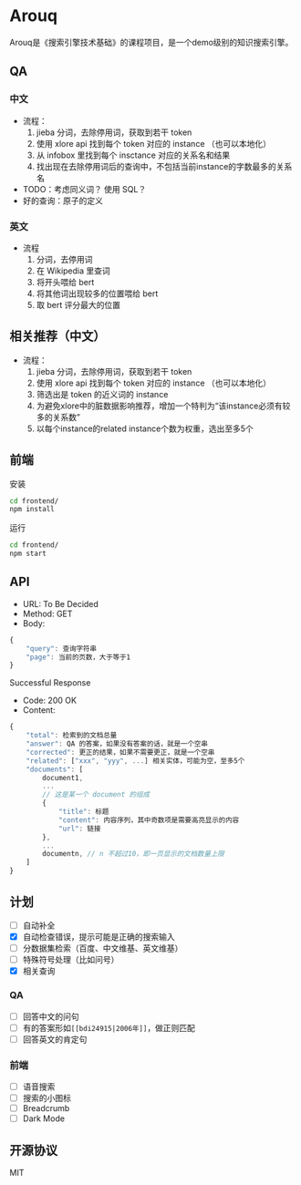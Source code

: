 # Arouq

Arouq是《搜索引擎技术基础》的课程项目，是一个demo级别的知识搜索引擎。

## QA

### 中文
* 流程：
    1. jieba 分词，去除停用词，获取到若干 token
    2. 使用 xlore api 找到每个 token 对应的 instance （也可以本地化）
    3. 从 infobox 里找到每个 insctance 对应的关系名和结果
    4. 找出现在去除停用词后的查询中，不包括当前instance的字数最多的关系名
* TODO：考虑同义词？ 使用 SQL？
* 好的查询：原子的定义

### 英文
* 流程
    1. 分词，去停用词
    2. 在 Wikipedia 里查词
    3. 将开头喂给 bert
    4. 将其他词出现较多的位置喂给 bert
    5. 取 bert 评分最大的位置

## 相关推荐（中文）
* 流程：
    1. jieba 分词，去除停用词，获取到若干 token
    2. 使用 xlore api 找到每个 token 对应的 instance （也可以本地化）
    3. 筛选出是 token 的近义词的 instance
    4. 为避免xlore中的脏数据影响推荐，增加一个特判为“该instance必须有较多的关系数”
    5. 以每个instance的related instance个数为权重，选出至多5个

## 前端

安装
```bash
cd frontend/
npm install
```

运行
```bash
cd frontend/
npm start
```

## API

* URL: To Be Decided
* Method: GET
* Body:
```javascript
{
    "query": 查询字符串
    "page": 当前的页数，大于等于1
}
```

Successful Response
* Code: 200 OK
* Content:
```javascript
{
    "total": 检索到的文档总量
    "answer": QA 的答案，如果没有答案的话，就是一个空串
    "corrected": 更正的结果，如果不需要更正，就是一个空串
    "related": ["xxx", "yyy", ...] 相关实体，可能为空，至多5个
    "documents": [
        document1,
        ...
        // 这是某一个 document 的组成
        {
            "title": 标题
            "content": 内容序列，其中奇数项是需要高亮显示的内容
            "url": 链接
        },
        ...
        documentn, // n 不超过10，即一页显示的文档数量上限
    ]
}
```

## 计划

- [ ] 自动补全
- [x] 自动检查错误，提示可能是正确的搜索输入
- [ ] 分数据集检索（百度、中文维基、英文维基）
- [ ] 特殊符号处理（比如问号）
- [x] 相关查询

### QA

- [ ] 回答中文的问句
- [ ] 有的答案形如`[[bdi24915|2006年]]`，做正则匹配
- [ ] 回答英文的肯定句

### 前端

- [ ] 语音搜索
- [ ] 搜索的小图标
- [ ] Breadcrumb
- [ ] Dark Mode

## 开源协议

MIT